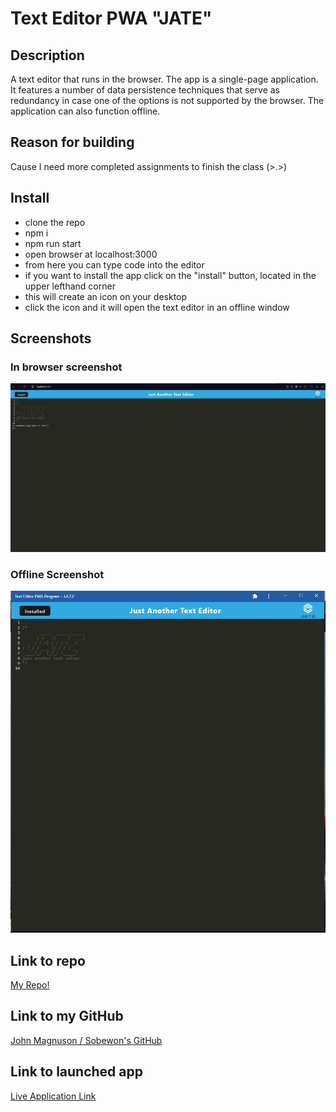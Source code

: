 # Text Editor PWA "JATE"

## Description
A text editor that runs in the browser. The app is a single-page application. It features a number of data persistence techniques that serve as redundancy in case one of the options is not supported by the browser. The application can also function offline.

## Reason for building
Cause I need more completed assignments to finish the class (>.>)

## Install
- clone the repo
- npm i
- npm run start
- open browser at localhost:3000
- from here you can type code into the editor
- if you want to install  the app click on the "install" button, located in the upper lefthand corner
- this will create an icon on your desktop
- click the icon and it will open the text editor in an offline window

## Screenshots
### In browser screenshot

![Browser Screenshot](./readme-images/chal19%20screenshot.png)

### Offline Screenshot

![Offline Screenshot](./readme-images/offline.png)

## Link to repo

[My Repo!](https://github.com/sobewon/basic-tex-editor)

## Link to my GitHub
[John Magnuson / Sobewon's GitHub](https://github.com/sobewon)

## Link to launched app

[Live Application Link](https://github.com/sobewon)
